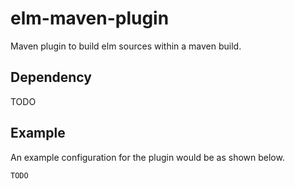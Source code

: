 # elm-maven-plugin

Maven plugin to build elm sources within a maven build.

## Dependency

TODO 

## Example

An example configuration for the plugin would be as shown below.

```
TODO
```